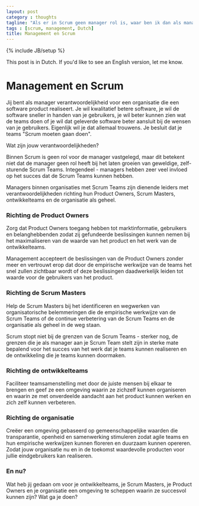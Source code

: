 ```yaml
---
layout: post
category : thoughts
tagline: "Als er in Scrum geen manager rol is, waar ben ik dan als manager voor nodig?"
tags : [scrum, management, Dutch]
title: Management en Scrum
---
```

{% include JB/setup %}

<div class="alert alert-warning">
This post is in Dutch. If you'd like to see an English version, let me know.
</div>

# Management en Scrum

Jij bent als manager verantwoordelijkheid voor een organisatie 
die een software product realiseert.
Je wil kwalitatief betere software, 
je wil de software sneller in handen van je gebruikers,
je wil beter kunnen zien wat de teams doen
of je wil dat geleverde software beter aansluit bij de wensen van je gebruikers.
Eigenlijk wil je dat allemaal trouwens.
Je besluit dat je teams "Scrum moeten gaan doen".

Wat zijn jouw verantwoordelijkheden?

Binnen Scrum is geen rol voor de manager vastgelegd, 
maar dit betekent niet dat de manager
geen rol heeft bij het laten groeien van geweldige, zelf-sturende Scrum Teams. 
Integendeel - managers hebben zeer veel invloed 
op het succes dat de Scrum Teams kunnen hebben.

Managers binnen organisaties met Scrum Teams
zijn dienende leiders met verantwoordelijkheden
richting hun Product Owners, Scrum Masters, 
ontwikkelteams en de organisatie als geheel.

### Richting de Product Owners

Zorg dat Product Owners toegang hebben tot 
marktinformatie, gebruikers en belanghebbenden
zodat zij gefundeerde beslissingen kunnen nemen 
bij het maximaliseren van de waarde 
van het product en het werk van de ontwikkelteams.

Management accepteert de beslissingen van de Product Owners zonder meer 
en vertrouwt erop dat door de empirische werkwijze van de teams 
het snel zullen zichtbaar wordt of deze beslissingen daadwerkelijk leiden 
tot waarde voor de gebruikers van het product.

### Richting de Scrum Masters

Help de Scrum Masters bij het identificeren en wegwerken 
van organisatorische belemmeringen 
die de empirische werkwijze van de Scrum Teams
of de continue verbetering van de Scrum Teams en de organisatie als geheel
in de weg staan.

Scrum stopt niet bij de grenzen van de Scrum Teams - 
sterker nog, de grenzen die je als manager aan je Scrum Team stelt
zijn in sterke mate bepalend voor 
het succes van het werk dat je teams kunnen realiseren
en de ontwikkeling die je teams kunnen doormaken.

### Richting de ontwikkelteams

Faciliteer teamsamenstelling met door de juiste mensen bij elkaar te brengen
en geef ze een omgeving waarin ze zichzelf kunnen organiseren
en waarin ze met onverdeelde aandacht
aan het product kunnen werken 
en zich zelf kunnen verbeteren.

### Richting de organisatie

Creëer een omgeving gebaseerd op gemeenschappelijke waarden
die transparantie, openheid en samenwerking stimuleren
zodat agile teams en hun empirische werkwijzen
kunnen floreren en duurzaam kunnen opereren.
Zodat jouw organisatie nu en in de toekomst waardevolle producten
voor jullie eindgebruikers kan realiseren.

### En nu?

Wat heb jij gedaan om voor je ontwikkelteams, je Scrum Masters, 
je Product Owners en je organisatie een omgeving te scheppen waarin ze succesvol kunnen zijn?
Wat ga je doen?
